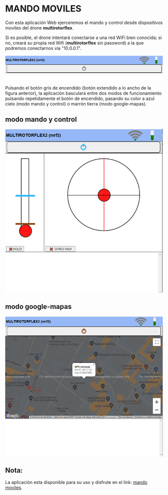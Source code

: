 # MANDO MOVILES

 Con esta aplicación Web ejerceremos el mando y control desde dispositivos moviles del drone **multirotorflex**.  

 Si es posible, el drone intentará conectarse a una red WiFi bien conocida; si no, creará su propia red Wifi (**multirotorflex** sin password) a la que podremos conectarnos via "10.0.0.1".  

 ![Primera captura](Captura.PNG)  

 Pulsando el botón gris de encendido (botón extendido a lo ancho de la figura anterior), la aplicación basculará entre dos modos de funcionamiento pulsando repetidamente el botón de encendido, pasando su color a azul cielo (modo mando y control) o marrón tierra (modo google-mapas).

 ## modo mando y control

![Captura modo cielo](CapturaCielo.png)

 ## modo google-mapas

![Captura modo tierra](CapturaTierra.png)

## Nota: 

La aplicación esta disponible para su uso y disfrute en el link: [mando moviles](https://martinico.github.io/mando-moviles/).  
